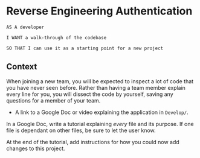 # Reverse Engineering Authentication

```
AS A developer

I WANT a walk-through of the codebase

SO THAT I can use it as a starting point for a new project
```

## Context

When joining a new team, you will be expected to inspect a lot of code that you have never seen before. Rather than having a team member explain every line for you, you will dissect the code by yourself, saving any questions for a member of your team.

* A link to a Google Doc or video explaining the application in `Develop/`. 

In a Google Doc, write a tutorial explaining *every* file and its purpose. If one file is dependant on other files, be sure to let the user know.

At the end of the tutorial, add instructions for how you could now add changes to this project.